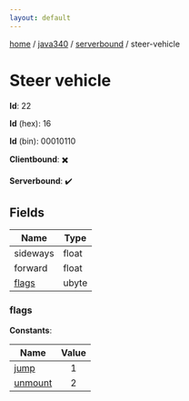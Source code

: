 ```yaml
---
layout: default
---
```


[home](/)  /  [java340](/protocol/java340)  /  [serverbound](/protocol/java340/serverbound)  /  steer-vehicle

# Steer vehicle

**Id**: 22

**Id** (hex): 16

**Id** (bin): 00010110

**Clientbound**: ✖️

**Serverbound**: ✔️

## Fields

Name | Type
---|---
sideways | float
forward | float
[flags](#flags) | ubyte

### flags

**Constants**:

Name | Value
---|:---:
[jump](flags_jump) | 1
[unmount](flags_unmount) | 2


